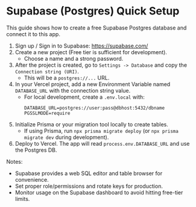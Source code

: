 # Supabase (Postgres) Quick Setup

This guide shows how to create a free Supabase Postgres database and connect it to this app.

1. Sign up / Sign in to Supabase: https://supabase.com/
2. Create a new project (Free tier is sufficient for development).
   - Choose a name and a strong password.
3. After the project is created, go to `Settings -> Database` and copy the `Connection string (URI)`.
   - This will be a `postgres://...` URL.
4. In your Vercel project, add a new Environment Variable named `DATABASE_URL` with the connection string value.
      - For local development, create a `.env.local` with:
         ```
         DATABASE_URL=postgres://user:pass@dbhost:5432/dbname
         PGSSLMODE=require
         ```
5. Initialize Prisma or your migration tool locally to create tables.
   - If using Prisma, run `npx prisma migrate deploy` (or `npx prisma migrate dev` during development).
6. Deploy to Vercel. The app will read `process.env.DATABASE_URL` and use the Postgres DB.

Notes:
- Supabase provides a web SQL editor and table browser for convenience.
- Set proper role/permissions and rotate keys for production.
- Monitor usage on the Supabase dashboard to avoid hitting free-tier limits.
